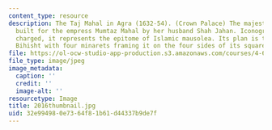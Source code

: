 ```yaml
---
content_type: resource
description: The Taj Mahal in Agra (1632-54). (Crown Palace) The majestic mausoleum
  built for the empress Mumtaz Mahal by her husband Shah Jahan. Iconographically highly
  charged, it represents the epitome of Islamic mausolea. Its plan is that of a Hasht
  Bihisht with four minarets framing it on the four sides of its square platform.
file: https://ol-ocw-studio-app-production.s3.amazonaws.com/courses/4-614-religious-architecture-and-islamic-cultures-fall-2002/32e994980e7364f81b61d44337b9de7f_2016thumbnail.jpg
file_type: image/jpeg
image_metadata:
  caption: ''
  credit: ''
  image-alt: ''
resourcetype: Image
title: 2016thumbnail.jpg
uid: 32e99498-0e73-64f8-1b61-d44337b9de7f
---
```

